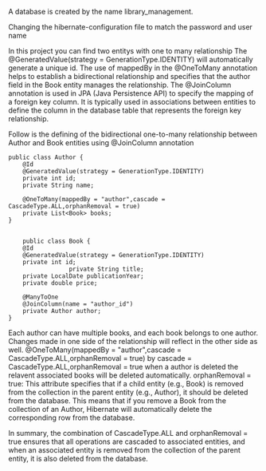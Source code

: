 A database is created by the name library_management.

Changing the hibernate-configuration file to match the password and user name

In this project you can find two entitys with one to many relationship 
The @GeneratedValue(strategy = GenerationType.IDENTITY) will automatically generate a unique id. 
The use of mappedBy in the @OneToMany annotation helps to establish a bidirectional relationship and specifies that the author field in the Book entity manages the relationship. 
The @JoinColumn annotation is used in JPA (Java Persistence API) to specify the mapping of a foreign key column. It is typically used in associations between entities to define the column in the database table that represents the foreign key relationship.

Follow is the defining of the bidirectional one-to-many relationship between Author and Book entities using @JoinColumn annotation

	public class Author {
	    @Id
	    @GeneratedValue(strategy = GenerationType.IDENTITY)
	    private int id;
	    private String name;
				
	    @OneToMany(mappedBy = "author",cascade = CascadeType.ALL,orphanRemoval = true)
	    private List<Book> books;
	}


		public class Book {
	    @Id
	    @GeneratedValue(strategy = GenerationType.IDENTITY)
	    private int id;
                     private String title;
	    private LocalDate publicationYear;
	    private double price;
			
	    @ManyToOne
	    @JoinColumn(name = "author_id")
	    private Author author;
	}

Each author can have multiple books, and each book belongs to one author.
Changes made in one side of the relationship will reflect in the other side as well.
@OneToMany(mappedBy = "author",cascade = CascadeType.ALL,orphanRemoval = true) by cascade = CascadeType.ALL,orphanRemoval = true when a author is deleted the relavent associated books will be deleted automatically. orphanRemoval = true: This attribute specifies that if a child entity (e.g., Book) is removed from the collection in the parent entity (e.g., Author), it should be deleted from the database. This means that if you remove a Book from the collection of an Author, Hibernate will automatically delete the corresponding row from the database.

In summary, the combination of CascadeType.ALL and orphanRemoval = true ensures that all operations are cascaded to associated entities, and when an associated entity is removed from the collection of the parent entity, it is also deleted from the database.
